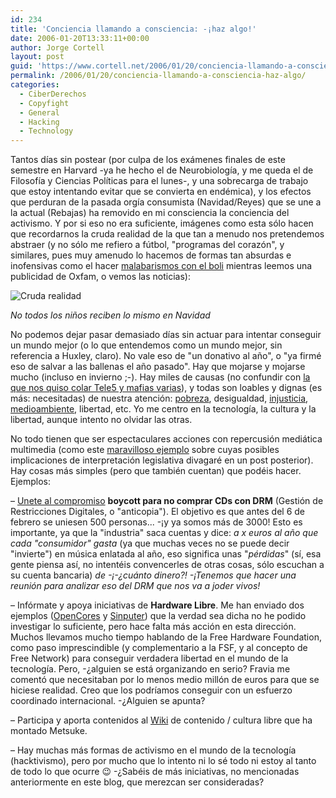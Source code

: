 ```yaml
---
id: 234
title: 'Conciencia llamando a consciencia: -¡haz algo!'
date: 2006-01-20T13:33:11+00:00
author: Jorge Cortell
layout: post
guid: 'https://www.cortell.net/2006/01/20/conciencia-llamando-a-consciencia-%c2%a1haz-algo/'
permalink: /2006/01/20/conciencia-llamando-a-consciencia-haz-algo/
categories:
  - CiberDerechos
  - Copyfight
  - General
  - Hacking
  - Technology
---
```

Tantos dí­as sin postear (por culpa de los exámenes finales de este semestre en Harvard -ya he hecho el de Neurobiologí­a, y me queda el de Filosofí­a y Ciencias Polí­ticas para el lunes-, y una sobrecarga de trabajo que estoy intentando evitar que se convierta en endémica), y los efectos que perduran de la pasada orgí­a consumista (Navidad/Reyes) que se une a la actual (Rebajas) ha removido en mi consciencia la conciencia del activismo. Y por si eso no era suficiente, imágenes como esta sólo hacen que recordarnos la cruda realidad de la que tan a menudo nos pretendemos abstraer (y no sólo me refiero a fútbol, "programas del corazón", y similares, pues muy amenudo lo hacemos de formas tan absurdas e inofensivas como el hacer [malabarismos con el boli](https://www.pentrix.com/) mientras leemos una publicidad de Oxfam, o vemos las noticias):

![Cruda realidad](https://static.flickr.com/29/88886146_2459f8fb38.jpg)
  
_No todos los niños reciben lo mismo en Navidad_

No podemos dejar pasar demasiado dí­as sin actuar para intentar conseguir un mundo mejor (o lo que entendemos como un mundo mejor, sin referencia a Huxley, claro). No vale eso de "un donativo al año", o "ya firmé eso de salvar a las ballenas el año pasado". Hay que mojarse y mojarse mucho (incluso en invierno ;-). Hay miles de causas (no confundir con [la que nos quiso colar Tele5 y mafias varias](https://www.filmica.com/david_bravo/archivos/001537.html)), y todas son loables y dignas (es más: necesitadas) de nuestra atención: [pobreza](https://www.makepovertyhistory.org/index.shtml?entry=cornerwhitebandsmallleft), desigualdad, [injusticia](https://amnesty.org/), [medioambiente](https://www.greenpeace.org/international/), libertad, etc. Yo me centro en la tecnologí­a, la cultura y la libertad, aunque intento no olvidar las otras.

No todo tienen que ser espectaculares acciones con repercusión mediática multimedia (como este [maravilloso ejemplo](https://www.hispamp3.com/noticias/noticia.php?noticia=20060117083437) sobre cuyas posibles implicaciones de interpretación legislativa divagaré en un post posterior). Hay cosas más simples (pero que también cuentan) que podéis hacer. Ejemplos:

– [Unete al compromiso](https://www.pledgebank.com/boycottdrm) **boycott para no comprar CDs con DRM** (Gestión de Restricciones Digitales, o "anticopia"). El objetivo es que antes del 6 de febrero se uniesen 500 personas... -¡y ya somos más de 3000! Esto es importante, ya que la "industria" saca cuentas y dice: _a x euros al año que cada "consumidor" gasta_ (ya que muchas veces no se puede decir "invierte") en música enlatada al año, eso significa unas "_pérdidas_" (sí­, esa gente piensa así­, no intentéis convencerles de otras cosas, sólo escuchan a su cuenta bancaria) _de -¡-¿cuánto dinero?! -¡Tenemos que hacer una reunión para analizar eso del DRM que nos va a joder vivos!_

– Infórmate y apoya iniciativas de **Hardware Libre**. Me han enviado dos ejemplos ([OpenCores](https://www.opencores.org/) y [Sinputer](https://simputer.org/)) que la verdad sea dicha no he podido investigar lo suficiente, pero hace falta más acción en esta dirección. Muchos llevamos mucho tiempo hablando de la Free Hardware Foundation, como paso imprescindible (y complementario a la FSF, y al concepto de Free Network) para conseguir verdadera libertad en el mundo de la tecnologí­a. Pero, -¿alguien se está organizando en serio? Fravia me comentó que necesitaban por lo menos medio millón de euros para que se hiciese realidad. Creo que los podrí­amos conseguir con un esfuerzo coordinado internacional. -¿Alguien se apunta?

– Participa y aporta contenidos al [Wiki](https://wikihost.org/wikis/suidad/) de contenido / cultura libre que ha montado Metsuke.

– Hay muchas más formas de activismo en el mundo de la tecnologí­a (hacktivismo), pero por mucho que lo intento ni lo sé todo ni estoy al tanto de todo lo que ocurre 😉 -¿Sabéis de más iniciativas, no mencionadas anteriormente en este blog, que merezcan ser consideradas?